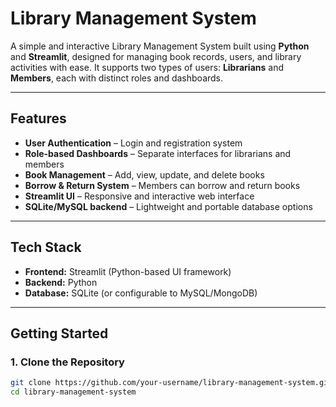 # Library Management System

A simple and interactive Library Management System built using **Python** and **Streamlit**, designed for managing book records, users, and library activities with ease. It supports two types of users: **Librarians** and **Members**, each with distinct roles and dashboards.



---

## **Features**

- **User Authentication** – Login and registration system
- **Role-based Dashboards** – Separate interfaces for librarians and members
- **Book Management** – Add, view, update, and delete books
- **Borrow & Return System** – Members can borrow and return books
- **Streamlit UI** – Responsive and interactive web interface
- **SQLite/MySQL backend** – Lightweight and portable database options

---

## **Tech Stack**

- **Frontend:** Streamlit (Python-based UI framework)
- **Backend:** Python
- **Database:** SQLite (or configurable to MySQL/MongoDB)

---

## **Getting Started**

### 1. Clone the Repository

```bash
git clone https://github.com/your-username/library-management-system.git
cd library-management-system
